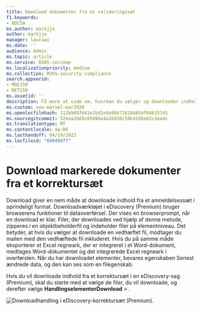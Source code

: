 ```yaml
---
title: Download dokumenter fra et valideringssæt
f1.keywords:
- NOCSH
ms.author: markjjo
author: markjjo
manager: laurawi
ms.date: ''
audience: Admin
ms.topic: article
ms.service: O365-seccomp
ms.localizationpriority: medium
ms.collection: M365-security-compliance
search.appverid:
- MOE150
- MET150
ms.assetid: ''
description: Få mere at vide om, hvordan du vælger og downloader indhold fra et korrektursæt i eDiscovery (Premium) til præsentationer eller eksterne korrekturer.
ms.custom: seo-marvel-mar2020
ms.openlocfilehash: 112b9d976d1e2bd2e9a956718184654f046357d1
ms.sourcegitcommit: 52eea2b65c0598ba4a1b930c58b42dbe62cdaadc
ms.translationtype: MT
ms.contentlocale: da-DK
ms.lasthandoff: 04/19/2022
ms.locfileid: "64949977"
---
```

# <a name="download-selected-documents-from-a-review-set"></a>Download markerede dokumenter fra et korrektursæt

Download giver en nem måde at downloade indhold fra et anmeldelsessæt i oprindeligt format. Downloadværktøjet i eDiscovery (Premium) bruger browserens funktioner til dataoverførsel. Der vises en browserprompt, når en download er klar. Filer, der downloades ved hjælp af denne metode, zipperes i en objektbeholderfil og indeholder filer på elementniveau. Det betyder, at hvis du vælger at downloade en vedhæftet fil, modtager du mailen med den vedhæftede fil inkluderet. Hvis du på samme måde eksporterer et Excel regneark, der er integreret i et Word-dokument, medtages Word-dokumentet og det integrerede Excel regneark i overførslen. Når du har downloadet elementer, bevares egenskaben Senest ændrede data, og den kan ses som en filegenskab.

Hvis du vil downloade indhold fra et korrektursæt i en eDiscovery-sag (Premium), skal du starte med at vælge de filer, du vil downloade, og derefter vælge **HandlingselementerDownload** > .

![Downloadhandling i eDiscovery-korrektursæt (Premium).](../media/eDiscoDownload.png)
